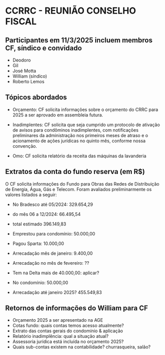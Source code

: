 # CCRRC - REUNIÃO CONSELHO FISCAL

## Participantes em 11/3/2025 incluem membros CF, síndico e convidado

- Deodoro
- Gil
- José Motta
- William (síndico)
- Roberto Lemos

## Tópicos abordados

- Orçamento: CF solicita informações sobre o orçamento do CRRC para 2025 a ser aprovado em assembleia futura.

- Inadimplentes: CF solicita que seja cumprido um protocolo de ativação de avisos para condôminos inadimplentes, com notificações preliminares da administração nos primeiros meses de atraso e o acionamento de ações jurídicas no quinto mês, conforme nossa convenção. 

- Omo: CF solicita relatório da receita das máquinas da lavanderia

## Extratos da conta do fundo reserva (em R$)

O CF solicita informações do Fundo para Obras das Redes de Distribuição de Energia, Água, Gás e Telecom. Foram avaliados preliminarmente os valores listados a seguir:

- No Bradesco até 05/2024:          329.654,29
- do mês 06 a 12/2024:               66.495,54
- total estimado                    396.149,83

- Emprestou para condomínio:         50.000,00
- Pagou Sparta:                      10.000,00

- Arrecadação mês de janeiro:         9.400,00
- Arrecadação no mês de fevereiro:          ??

- Tem na Delta mais de 40.000,00:     aplicar?
- No condomínio:                     50.000,00

- Arrecadação até janeiro 2025?     455.549,83

## Retornos de informações do William para CF 

- Orçamento 2025 a ser apresentado na AGE
- Cotas fundo: quais contas temos acesso atualmente?
- Extrato das contas gerais do condomínio & aplicação
- Relatório inadimplência: qual a situação atual?
- Assessoria jurídica está incluída no orçamento 2025?
- Quais sub-contas existem na contabilidade? churrasqueira, salão?
